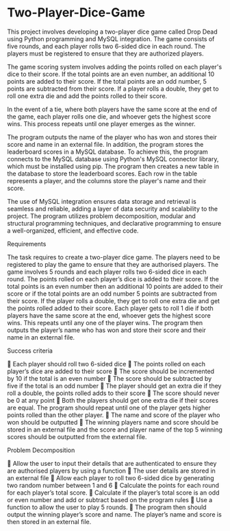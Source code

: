 # Two-Player-Dice-Game

This project involves developing a two-player dice game called Drop Dead using Python programming and MySQL integration. The game consists of five rounds, and each player rolls two 6-sided dice in each round. The players must be registered to ensure that they are authorized players.

The game scoring system involves adding the points rolled on each player's dice to their score. If the total points are an even number, an additional 10 points are added to their score. If the total points are an odd number, 5 points are subtracted from their score. If a player rolls a double, they get to roll one extra die and add the points rolled to their score.

In the event of a tie, where both players have the same score at the end of the game, each player rolls one die, and whoever gets the highest score wins. This process repeats until one player emerges as the winner.

The program outputs the name of the player who has won and stores their score and name in an external file. In addition, the program stores the leaderboard scores in a MySQL database. To achieve this, the program connects to the MySQL database using Python's MySQL connector library, which must be installed using pip. The program then creates a new table in the database to store the leaderboard scores. Each row in the table represents a player, and the columns store the player's name and their score.

The use of MySQL integration ensures data storage and retrieval is seamless and reliable, adding a layer of data security and scalability to the project. The program utilizes problem decomposition, modular and structural programming techniques, and declarative programming to ensure a well-organized, efficient, and effective code.


Requirements

The task requires to create a two-player dice game. The players need to be registered to play the game to ensure that they are authorised players. The game involves 5 rounds and each player rolls two 6-sided dice in each round. The points rolled on each player’s dice is added to their score. If the total points is an even number then an additional 10 points are added to their score or if the total points are an odd number 5 points are subtracted from their score. If the player rolls a double, they get to roll one extra die and get the points rolled added to their score. Each player gets to roll 1 die if both players have the same score at the end, whoever gets the highest score wins. This repeats until any one of the player wins. The program then outputs the player’s name who has won and store their score and their name in an external file. 

Success criteria 

	Each player should roll two 6-sided dice
	The points rolled on each player’s dice are added to their score
	The score should be incremented by 10 if the total is an even number
	The score should be subtracted by five if the total is an odd number
	The player should get an extra die if they roll a double,  the points rolled adds to their score
	The score should never be 0 at any point
	Both the players should get one extra die if their scores are equal. The program should repeat until one of the player gets higher points rolled than the other player. 
	The name and score of the player who won should be outputted
	The winning players name and score should be stored in an external file and the score and player name of the top 5 winning scores should be outputted from the external file. 

Problem Decomposition


	Allow the user to input their details that are authenticated to ensure they are authorised players by using a function 
	The user details are stored in an external file
	Allow each player to roll two 6-sided dice by generating two random number between 1 and 6
	Calculate the points for each round for each player’s total score. 
	Calculate if the player’s total score is an odd or even number and add or subtract based on the program rules
	Use a function to allow the user to play 5 rounds.
	The program then should output the winning player’s score and name. The player’s name and score is then stored in an external file.

